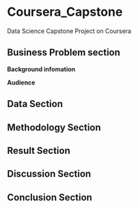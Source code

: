 # Coursera_Capstone
Data Science Capstone Project on Coursera

## Business Problem section

**Background infomation**

**Audience**

## Data Section


## Methodology Section

## Result Section

## Discussion Section

## Conclusion Section
